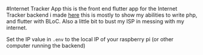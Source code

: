 #Internet Tracker App
this is the front end flutter app for the Internet Tracker backend i made [here](https://github.com/fred441a/internet-tracker)
this is mostly to show my abilities to write php, and flutter with BLoC.
Also a little bit to bust my ISP in messing with my internet.

Set the IP value in ```.env``` to the local IP of your raspberry pi (or other computer running the backend)
